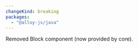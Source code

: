 ```yaml
---
changeKind: breaking
packages:
  - "@alloy-js/java"
---
```


Removed Block component (now provided by core).